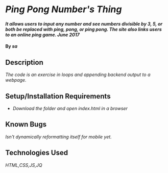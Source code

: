 # _Ping Pong Number's Thing_

#### _It allows users to input any number and see numbers divisible by 3, 5, or both be replaced with ping, pong, or ping pong. The site also links users to an online ping game. June 2017_

#### By _sa_

## Description

_The code is an exercise in loops and appending backend output to a webpage._

## Setup/Installation Requirements

* _Download the folder and open index.html in a browser_


## Known Bugs

_Isn't dynamically reformatting itself for mobile yet._


## Technologies Used

_HTML,CSS,JS,JQ_
